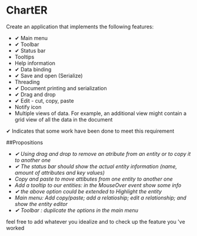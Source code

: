 # ChartER
Create an application that implements the following features:
 * ✔ Main menu
 * ✔ Toolbar
 * ✔ Status bar
 * Tooltips
 * Help information
 * ✔ Data binding
 * ✔ Save and open (Serialize)
 * Threading
 * ✔ Document printing and serialization
 * ✔ Drag and drop
 * ✔ Edit - cut, copy, paste 
 * Notify icon
 * Multiple views of data. For example, an additional view might contain a grid view of all the data in the document
 
 ✔ Indicates that some work have been done to meet this requirement
 
 ##Propositions
 * _✔ Using drag and drop to remove an atribute from an entity or to copy it to another one_
 * _✔ The status bar should show the actual entity information (name, amount of attributes and key values)_
 * _Copy and paste to move attibutes from one entity to another one_
 * _Add a tooltip to our entities: in the MouseOver event show some info_
 * _✔ the above option could be extended to Highlight the entity_
 * _Main menu: Add copy/paste; add a relatioship; edit a relationship; and show the entity editor_
 * _✔ Toolbar : duplicate the options in the main menu_
 
 feel free to add whatever you idealize and to check up the feature you 've worked

